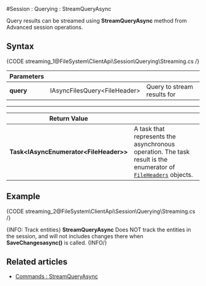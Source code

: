 ﻿#Session : Querying : StreamQueryAsync

Query results can be streamed using **StreamQueryAsync** method from Advanced session operations.

## Syntax

{CODE streaming_1@FileSystem\ClientApi\Session\Querying\Streaming.cs /}

| Parameters | | |
| ------------- | ------------- | ----- |
| **query** | IAsyncFilesQuery&lt;FileHeader&gt; | Query to stream results for |

<hr />

| Return Value | |
| ------------- | ------------- |
| **Task&lt;IAsyncEnumerator&lt;FileHeader&gt;&gt;** | A task that represents the asynchronous operation. The task result is the enumerator of [`FileHeaders`](../../../../../glossary/file-header) objects. |

## Example

{CODE streaming_2@FileSystem\ClientApi\Session\Querying\Streaming.cs /}   

{INFO: Track entities}
**StreamQueryAsync** Does NOT track the entities in the session, and will not includes changes there when **SaveChangesasync()** is called.
{INFO/}

## Related articles

- [Commands : StreamQueryAsync](../../commands/files/browse/stream-query)